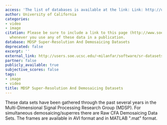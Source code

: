 ```yaml
---
access: 'The list of databases is available at the link: Link: http://users.soe.ucsc.edu/~milanfar/software/sr-datasets.html'
author: University of California
categories:
- video
- image
citation: Please be sure to include a link to this page (http://www.soe.ucsc.edu/~milanfar/software/sr-datasets.html)
  whenever you use any of these data in a publication.
database: MDSP Super-Resolution And Demosaicing Datasets
deprecated: false
excerpt: ''
external_link: http://users.soe.ucsc.edu/~milanfar/software/sr-datasets.html
partner: false
publicly_available: true
subjective_scores: false
tags:
- image
- video
title: MDSP Super-Resolution And Demosaicing Datasets
---
```


These data sets have been gathered through the past several years in the Multi-Dimensional Signal Processing Research Group (MDSP). For simultaneous demosaicing/superres there are Raw CFA Demosaicing Data Sets. The frames are available in AVI format and in MATLAB ".mat" format.